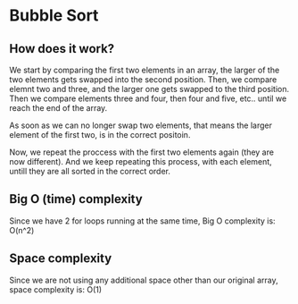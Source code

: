 # Bubble Sort

## How does it work?

We start by comparing the first two elements in an array,
the larger of the two elements gets swapped into the second position.
Then, we compare elemnt two and three, and the larger one gets swapped
to the third position. Then we compare elements three and four, then four
and five, etc.. until we reach the end of the array.

As soon as we can no longer swap two elements, that means the larger element
of the first two, is in the correct positoin.

Now, we repeat the proccess with the first two elements again (they are now different).
And we keep repeating this process, with each element, untill they are all sorted
in the correct order.


## Big O (time) complexity

Since we have 2 for loops running at the same time, Big O complexity is:
O(n^2)

## Space complexity

Since we are not using any additional space other than our original array,
space complexity is: O(1)
